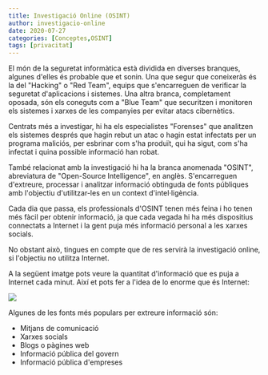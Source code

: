 ```yaml
---
title: Investigació Online (OSINT)
author: investigacio-online
date: 2020-07-27
categories: [Conceptes,OSINT]
tags: [privacitat]
---
```


El món de la seguretat informàtica està dividida en diverses branques, algunes d'elles és probable que et sonin. Una que segur que coneixeràs és la del "Hacking" o "Red Team", equips que s'encarreguen de verificar la seguretat d'aplicacions i sistemes. Una altra branca, completament oposada, són els coneguts com a "Blue Team" que securitzen i monitoren els sistemes i xarxes de les companyies per evitar atacs cibernètics.

Centrats més a investigar, hi ha els especialistes "Forenses" que analitzen els sistemes després que hagin rebut un atac o hagin estat infectats per un programa maliciós, per esbrinar com s'ha produït, qui ha sigut, com s'ha infectat i quina possible informació han robat.

També relacionat amb la investigació hi ha la branca anomenada "OSINT", abreviatura de "Open-Source Intelligence", en anglès. S'encarreguen d'extreure, processar i analitzar informació obtinguda de fonts públiques amb l'objectiu d'utilitzar-les en un context d'intel·ligència.

Cada dia que passa, els professionals d'OSINT tenen més feina i ho tenen més fàcil per obtenir informació, ja que cada vegada hi ha més dispositius connectats a Internet i la gent puja més informació personal a les xarxes socials.

No obstant això, tingues en compte que de res servirà la investigació online, si l'objectiu no utilitza Internet.

A la següent imatge pots veure la quantitat d'informació que es puja a Internet cada minut. Així et pots fer a l'idea de lo enorme que és Internet:

![](https://raw.githubusercontent.com/investigacio-online/investigacio-online.github.io/master/img/2020-07-27-osint/minute.jpeg)

Algunes de les fonts més populars per extreure informació són:
* Mitjans de comunicació
* Xarxes socials
* Blogs o pàgines web
* Informació pública del govern
* Informació pública d'empreses
